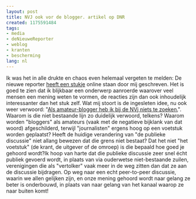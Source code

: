 ```yaml
---
layout: post
title: NVJ ook vor de blogger. artikel op DNR
created: 1175591484
tags:
- media
- deNieuweReporter
- weblog
- kranten
- bescherming
lang: nl
---
```

Ik was het in alle drukte en chaos even helemaal vergeten te melden: De nieuwe reporter [heeft een stukje](http://denieuwereporter.nl/?p=840) online staan door mij geschreven. Het is goed te zien dat ik blijkbaar een onderwerp aanroerde waarover veel mensen een mening weten te vormen, de reacties zijn dan ook inhoudelijk interessanter dan het stuk zelf. Wat mij stoort is de ingesleten idee, nu ook weer verwoord: "[Als amateur-blogger heb ik bij de NVj niets te zoeken.](http://denieuwereporter.nl/?p=840#comment-29989)". Waarom is die niet bestaande lijn zo duidelijk verwoord, telkens? Waarom worden "bloggers" als amateurs (vaak met  de negatieve bijklank van dat woord) afgeschilderd, terwijl "journalisten" ergens hoog op een voetstuk worden geplaatst? Heeft de huidige verandering van "de publieke discussie" niet allang bewezen dat die grens niet bestaat? Dat het niet "het voetstuk" (de krant, de uitgever of de omroep) is die bepaald hoe goed je gehoord wordt?Ik hoop van harte dat die publieke discussie zeer snel écht publiek gevoerd wordt, in plaats van via ouderwetse niet-bestaande zuilen, verenigingen die als "vertolker" vaak meer in de weg zitten dan dat ze aan de discussie bijdragen. Op weg naar een echt peer-to-peer discussie, waarin we allen gelijken zijn, en onze mening gehoord wordt naar gelang ze beter is onderbouwd, in plaats van naar gelang van het kanaal waarop ze naar buiten komt!
